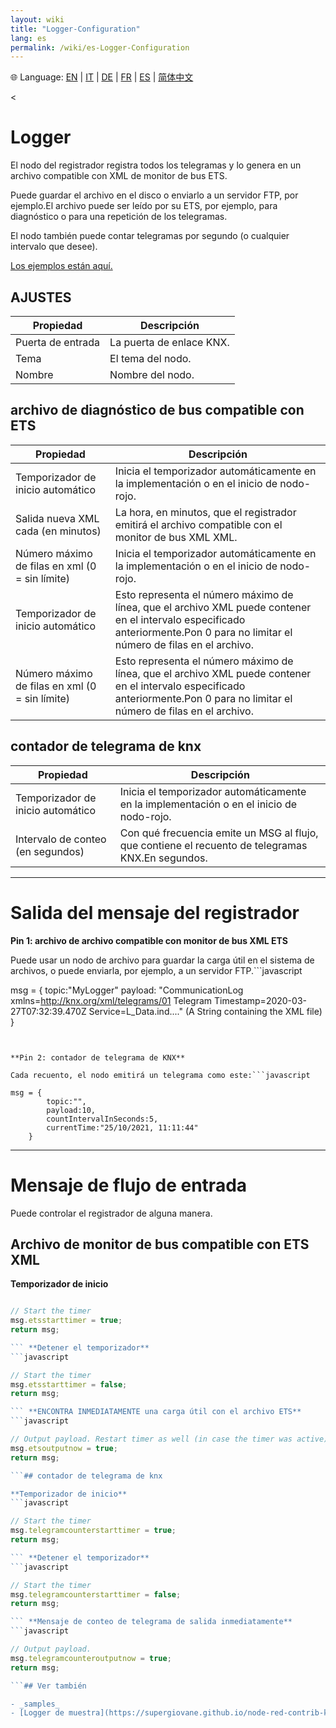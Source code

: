 ```yaml
---
layout: wiki
title: "Logger-Configuration"
lang: es
permalink: /wiki/es-Logger-Configuration
---
```

🌐 Language: [EN](https://supergiovane.github.io/node-red-contrib-knx-ultimate/wiki/Logger-Configuration) | [IT](https://supergiovane.github.io/node-red-contrib-knx-ultimate/wiki/it-Logger-Configuration) | [DE](https://supergiovane.github.io/node-red-contrib-knx-ultimate/wiki/de-Logger-Configuration) | [FR](https://supergiovane.github.io/node-red-contrib-knx-ultimate/wiki/fr-Logger-Configuration) | [ES](https://supergiovane.github.io/node-red-contrib-knx-ultimate/wiki/es-Logger-Configuration) | [简体中文](https://supergiovane.github.io/node-red-contrib-knx-ultimate/wiki/zh-CN-Logger-Configuration)

<

# Logger

 El nodo del registrador registra todos los telegramas y lo genera en un archivo compatible con XML de monitor de bus ETS. 

Puede guardar el archivo en el disco o enviarlo a un servidor FTP, por ejemplo.El archivo puede ser leído por su ETS, por ejemplo, para diagnóstico o para una repetición de los telegramas.

El nodo también puede contar telegramas por segundo (o cualquier intervalo que desee).

 <a href = "https://supergiovane.github.io/node-red-contrib-knx-ultimate/wiki/logger-sample" target = "_ blank"> Los ejemplos están aquí. </a>

## AJUSTES

| Propiedad | Descripción |
|-|-|
|Puerta de entrada |La puerta de enlace KNX.|
|Tema |El tema del nodo.|
|Nombre |Nombre del nodo.|

## archivo de diagnóstico de bus compatible con ETS

| Propiedad | Descripción |
|-|-|
|Temporizador de inicio automático |Inicia el temporizador automáticamente en la implementación o en el inicio de nodo-rojo.|
|Salida nueva XML cada (en minutos) |La hora, en minutos, que el registrador emitirá el archivo compatible con el monitor de bus XML XML.|
|Número máximo de filas en xml (0 = sin límite) |Inicia el temporizador automáticamente en la implementación o en el inicio de nodo-rojo.|
|Temporizador de inicio automático |Esto representa el número máximo de línea, que el archivo XML puede contener en el intervalo especificado anteriormente.Pon 0 para no limitar el número de filas en el archivo.|
|Número máximo de filas en xml (0 = sin límite) |Esto representa el número máximo de línea, que el archivo XML puede contener en el intervalo especificado anteriormente.Pon 0 para no limitar el número de filas en el archivo.|

## contador de telegrama de knx

| Propiedad | Descripción |
|-|-|
|Temporizador de inicio automático |Inicia el temporizador automáticamente en la implementación o en el inicio de nodo-rojo.|
|Intervalo de conteo (en segundos) |Con qué frecuencia emite un MSG al flujo, que contiene el recuento de telegramas KNX.En segundos.|

---

# Salida del mensaje del registrador

**Pin 1: archivo de archivo compatible con monitor de bus XML ETS**

Puede usar un nodo de archivo para guardar la carga útil en el sistema de archivos, o puede enviarla, por ejemplo, a un servidor FTP.```javascript

msg = {
        topic:"MyLogger" 
        payload: "CommunicationLog xmlns=http://knx.org/xml/telegrams/01 Telegram Timestamp=2020-03-27T07:32:39.470Z Service=L_Data.ind...." (A String containing the XML file)
    } 

```
 

**Pin 2: contador de telegrama de KNX**

Cada recuento, el nodo emitirá un telegrama como este:```javascript

msg = {
        topic:"",
        payload:10,
        countIntervalInSeconds:5,
        currentTime:"25/10/2021, 11:11:44"
    } 

```

---

# Mensaje de flujo de entrada

Puede controlar el registrador de alguna manera.

## Archivo de monitor de bus compatible con ETS XML

**Temporizador de inicio** 
```javascript

// Start the timer
msg.etsstarttimer = true;
return msg;

``` **Detener el temporizador** 
```javascript

// Start the timer
msg.etsstarttimer = false;
return msg;

``` **ENCONTRA INMEDIATAMENTE una carga útil con el archivo ETS** 
```javascript

// Output payload. Restart timer as well (in case the timer was active)
msg.etsoutputnow = true;
return msg;

```## contador de telegrama de knx

**Temporizador de inicio** 
```javascript

// Start the timer
msg.telegramcounterstarttimer = true;
return msg;

``` **Detener el temporizador** 
```javascript

// Start the timer
msg.telegramcounterstarttimer = false;
return msg;

``` **Mensaje de conteo de telegrama de salida inmediatamente** 
```javascript

// Output payload. 
msg.telegramcounteroutputnow = true;
return msg;

```## Ver también

- _samples_
- [Logger de muestra](https://supergiovane.github.io/node-red-contrib-knx-ultimate/wiki/Logger-Sample)
